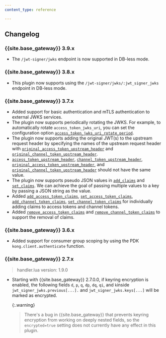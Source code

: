 ```yaml
---
content_type: reference

---
```


## Changelog

### {{site.base_gateway}} 3.9.x
* The `/jwt-signer/jwks` endpoint is now supported in DB-less mode.

### {{site.base_gateway}} 3.8.x
* This plugin now supports using the `/jwt-signer/jwks/:jwt_signer_jwks` endpoint in DB-less mode.

### {{site.base_gateway}} 3.7.x
* Added support for basic authentication and mTLS authentication to external JWKS services.
* The plugin now supports periodically rotating the JWKS. For example, to automatically rotate `access_token_jwks_uri`, you can set the configuration option [`access_token_jwks_uri_rotate_period`](/plugins/jwt-signer/reference/#schema--config-access_token_jwks_uri_rotate_period).
* The plugin now supports adding the original JWT(s) to the upstream request header by specifying the names of the upstream request header with [`original_access_token_upstream_header`](/plugins/jwt-signer/reference/#schema--config-original_access_token_upstream_header) and [`original_channel_token_upstream_header`](/plugins/jwt-signer/reference/#schema--config-original_channel_token_upstream_header).
* [`access_token_upstream_header`](/plugins/jwt-signer/reference/#schema--config-access_token_upstream_header), [`channel_token_upstream_header`](/plugins/jwt-signer/reference/#schema--config-channel_token_upstream_header), [`original_access_token_upstream_header`](/plugins/jwt-signer/reference/#schema--config-original_access_token_upstream_header), and [`original_channel_token_upstream_header`](/plugins/jwt-signer/reference/#schema--config-original_channel_token_upstream_header) should not have the same value.
* The plugin now supports pseudo JSON values in [`add_claims`](/plugins/jwt-signer/reference/#schema--config-add_claims) and [`set_claims`](/plugins/jwt-signer/reference/#schema--config-set_claims). We can achieve the goal of passing multiple values to a key by passing a JSON string as the value. 
* Added [`add_access_token_claims`](/plugins/jwt-signer/reference/#schema--config-add_access_token_claims), [`set_access_token_claims`](/plugins/jwt-signer/reference/#schema--config-set_access_token_claims), [`add_channel_token_claims`](/plugins/jwt-signer/reference/#schema--config-add_channel_token_claims), [`set_channel_token_claims`](/plugins/jwt-signer/reference/#schema--config-set_channel_token_claims) for individually adding claims to access tokens and channel tokens.
* Added [`remove_access_token_claims`](/plugins/jwt-signer/reference/#schema--config-remove_access_token_claims) and [`remove_channel_token_claims`](/plugins/jwt-signer/reference/#schema--config-remove_channel_token_claims) to support the removal of claims.

### {{site.base_gateway}} 3.6.x
* Added support for consumer group scoping by using the PDK `kong.client.authenticate` function.

### {{site.base_gateway}} 2.7.x
> handler.lua version: 1.9.0

* Starting with {{site.base_gateway}} 2.7.0.0, if keyring encryption is enabled,
 the following fields  `d`, `p`, `q`, `dp`, `dq`, `qi`, and `k`inside
 `jwt_signer_jwks.previous[...].` and `jwt_signer_jwks.keys[...]` will be
 marked as encrypted.

  {:.warning}
  > There's a bug in {{site.base_gateway}} that prevents keyring encryption
  from working on deeply nested fields, so the `encrypted=true` setting does not
  currently have any effect in this plugin.